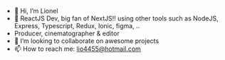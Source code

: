- 👋 Hi, I’m Lionel
- 👀 ReactJS Dev, big fan of NextJS!! using other tools such as NodeJS, Express, Typescript, Redux, Ionic, figma, ..
- Producer, cinematographer & editor
- 💞️ I’m looking to collaborate on awesome projects
- 📫 How to reach me: lio4455@hotmail.com


